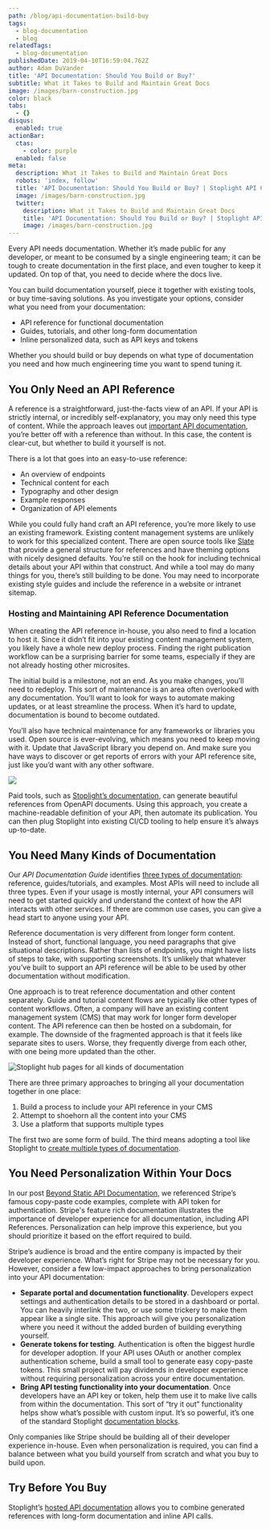 ```yaml
---
path: /blog/api-documentation-build-buy
tags:
  - blog-documentation
  - blog
relatedTags:
  - blog-documentation
publishedDate: 2019-04-10T16:59:04.762Z
author: Adam DuVander
title: 'API Documentation: Should You Build or Buy?'
subtitle: What it Takes to Build and Maintain Great Docs
image: /images/barn-construction.jpg
color: black
tabs:
  - {}
disqus:
  enabled: true
actionBar:
  ctas:
    - color: purple
  enabled: false
meta:
  description: What it Takes to Build and Maintain Great Docs
  robots: 'index, follow'
  title: 'API Documentation: Should You Build or Buy? | Stoplight API Corner'
  image: /images/barn-construction.jpg
  twitter:
    description: What it Takes to Build and Maintain Great Docs
    title: 'API Documentation: Should You Build or Buy? | Stoplight API Corner'
    image: /images/barn-construction.jpg
---
```


Every API needs documentation. Whether it’s made public for any developer, or meant to be consumed by a single engineering team; it can be tough to create documentation in the first place, and even tougher to keep it updated. On top of that, you need to decide where the docs live.

You can build documentation yourself, piece it together with existing tools, or buy time-saving solutions. As you investigate your options, consider what you need from your documentation:

- API reference for functional documentation
- Guides, tutorials, and other long-form documentation
- Inline personalized data, such as API keys and tokens

Whether you should build or buy depends on what type of documentation you need and how much engineering time you want to spend tuning it.

## You Only Need an API Reference

A reference is a straightforward, just-the-facts view of an API. If your API is strictly internal, or incredibly self-explanatory, you may only need this type of content. While the approach leaves out [important API documentation](https://stoplight.io/blog/missing-api-documentation/), you’re better off with a reference than without. In this case, the content is clear-cut, but whether to build it yourself is not.

There is a lot that goes into an easy-to-use reference:

- An overview of endpoints
- Technical content for each
- Typography and other design
- Example responses
- Organization of API elements

While you could fully hand craft an API reference, you’re more likely to use an existing framework. Existing content management systems are unlikely to work for this specialized content. There are open source tools like [Slate](https://github.com/lord/slate) that provide a general structure for references and have theming options with nicely designed defaults. You’re still on the hook for including technical details about your API within that construct. And while a tool may do many things for you, there’s still building to be done. You may need to incorporate existing style guides and include the reference in a website or intranet sitemap.

### Hosting and Maintaining API Reference Documentation

When creating the API reference in-house, you also need to find a location to host it. Since it didn’t fit into your existing content management system, you likely have a whole new deploy process. Finding the right publication workflow can be a surprising barrier for some teams, especially if they are not already hosting other microsites.

The initial build is a milestone, not an end. As you make changes, you’ll need to redeploy. This sort of maintenance is an area often overlooked with any documentation. You’ll want to look for ways to automate making updates, or at least streamline the process. When it’s hard to update, documentation is bound to become outdated.

You’ll also have technical maintenance for any frameworks or libraries you used. Open source is ever-evolving, which means you need to keep moving with it. Update that JavaScript library you depend on. And make sure you have ways to discover or get reports of errors with your API reference site, just like you’d want with any other software.

![](/images/documentation-design-guide.png)

Paid tools, such as [Stoplight’s documentation](https://stoplight.io/documentation/), can generate beautiful references from OpenAPI documents. Using this approach, you create a machine-readable definition of your API, then automate its publication. You can then plug Stoplight into existing CI/CD tooling to help ensure it’s always up-to-date.

## You Need Many Kinds of Documentation

Our _API Documentation Guide_ identifies [three types of documentation](https://stoplight.io/api-documentation-guide/basics/): reference, guides/tutorials, and examples. Most APIs will need to include all three types. Even if your usage is mostly internal, your API consumers will need to get started quickly and understand the context of how the API interacts with other services. If there are common use cases, you can give a head start to anyone using your API.

Reference documentation is very different from longer form content. Instead of short, functional language, you need paragraphs that give situational descriptions. Rather than lists of endpoints, you might have lists of steps to take, with supporting screenshots. It’s unlikely that whatever you’ve built to support an API reference will be able to be used by other documentation without modification.

One approach is to treat reference documentation and other content separately. Guide and tutorial content flows are typically like other types of content workflows. Often, a company will have an existing content management system (CMS) that may work for longer form developer content. The API reference can then be hosted on a subdomain, for example. The downside of the fragmented approach is that it feels like separate sites to users. Worse, they frequently diverge from each other, with one being more updated than the other.

![Stoplight hub pages for all kinds of documentation](/images/hubs-create-subpage.gif)

There are three primary approaches to bringing all your documentation together in one place:

1. Build a process to include your API reference in your CMS
2. Attempt to shoehorn all the content into your CMS
3. Use a platform that supports multiple types

The first two are some form of build. The third means adopting a tool like Stoplight to [create multiple types of documentation](https://docs.stoplight.io/documentation/getting-started/subpages).

## You Need Personalization Within Your Docs

In our post [Beyond Static API Documentation](https://stoplight.io/blog/beyond-static-documentation/), we referenced Stripe’s famous copy-paste code examples, complete with API token for authentication. Stripe's feature rich documentation illustrates the importance of developer experience for all documentation, including API References. Personalization can help improve this experience, but you should prioritize it based on the effort required to build.

Stripe’s audience is broad and the entire company is impacted by their developer experience. What’s right for Stripe may not be necessary for you. However, consider a few low-impact approaches to bring personalization into your API documentation:

- **Separate portal and documentation functionality**. Developers expect settings and authentication details to be stored in a dashboard or portal. You can heavily interlink the two, or use some trickery to make them appear like a single site. This approach will give you personalization where you need it without the added burden of building everything yourself.
- **Generate tokens for testing**. Authentication is often the biggest hurdle for developer adoption. If your API uses OAuth or another complex authentication scheme, build a small tool to generate easy copy-paste tokens. This small project will pay dividends in developer experience without requiring personalization across your entire documentation.
- **Bring API testing functionality into your documentation**. Once developers have an API key or token, help them use it to make live calls from within the documentation. This sort of “try it out” functionality helps show what’s possible with custom input. It’s so powerful, it’s one of the standard Stoplight [documentation blocks](https://docs.stoplight.io/documentation/blocks).

Only companies like Stripe should be building all of their developer experience in-house. Even when personalization is required, you can find a balance between what you build yourself from scratch and what you buy to build upon.

## Try Before You Buy

Stoplight’s [hosted API documentation](https://stoplight.io/documentation/) allows you to combine generated references with long-form documentation and inline API calls.
